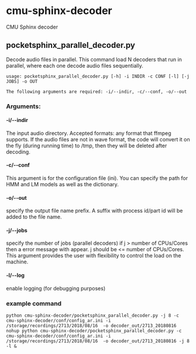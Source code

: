# cmu-sphinx-decoder
CMU Sphinx decoder 


## pocketsphinx_parallel_decoder.py 

Decode audio files in parallel. This command load N decoders that run in parallel, where each one decode audio files sequentially. 

```
usage: pocketsphinx_parallel_decoder.py [-h] -i INDIR -c CONF [-l] [-j JOBS] -o OUT

The following arguments are required: -i/--indir, -c/--conf, -o/--out

```

### Arguments: 

#### -i/--indir
The input audio directory. Accepted formats: any format that ffmpeg supports. If the audio files are not in wave format, the code will convert it on the fly (during running time) to /tmp, then they will be deleted after decoding.

#### -c/--conf 
This argument is for the configuration file (ini). You can specify the path for HMM and LM models as well as the dictionary.   

#### -o/--out 
specify the output file name prefix. A suffix with process id/part id will be added to the file name. 

#### -j/--jobs  
specify the number of jobs (parallel decoders) if j > number of CPUs/Cores then a error message with appear. j should be <= number of CPUs/Cores. This argument provides the user with flexibility to control the load on the machine. 

#### -l/--log 
enable logging (for debugging purposes)

### example command 
```
python cmu-sphinx-decoder/pocketsphinx_parallel_decoder.py -j 8 -c cmu-sphinx-decoder/conf/config_ar.ini -i /storage/recordings/2713/2018/08/16  -o decoder_out/2713_20180816
nohup python cmu-sphinx-decoder/pocketsphinx_parallel_decoder.py -c cmu-sphinx-decoder/conf/config_ar.ini -i /storage/recordings/2713/2018/08/16  -o decoder_out/2713_20180816 -j 8 -l &   
```